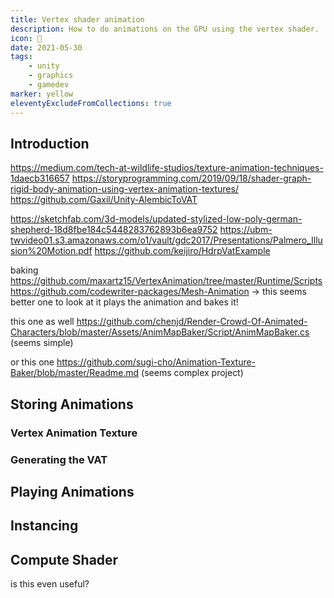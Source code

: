 ```yaml
--- 
title: Vertex shader animation
description: How to do animations on the GPU using the vertex shader.
icon: 💃
date: 2021-05-30
tags: 
    - unity
    - graphics
    - gamedev
marker: yellow
eleventyExcludeFromCollections: true
--- 
```


## Introduction
https://medium.com/tech-at-wildlife-studios/texture-animation-techniques-1daecb316657
https://storyprogramming.com/2019/09/18/shader-graph-rigid-body-animation-using-vertex-animation-textures/
https://github.com/Gaxil/Unity-AlembicToVAT

https://sketchfab.com/3d-models/updated-stylized-low-poly-german-shepherd-18d8fbe184c5448283762893b6ea9752
https://ubm-twvideo01.s3.amazonaws.com/o1/vault/gdc2017/Presentations/Palmero_Illusion%20Motion.pdf
https://github.com/keijiro/HdrpVatExample


baking
https://github.com/maxartz15/VertexAnimation/tree/master/Runtime/Scripts
https://github.com/codewriter-packages/Mesh-Animation -> this seems better one to look at
it plays the animation and bakes it!

this one as well
https://github.com/chenjd/Render-Crowd-Of-Animated-Characters/blob/master/Assets/AnimMapBaker/Script/AnimMapBaker.cs (seems simple)


or this one
https://github.com/sugi-cho/Animation-Texture-Baker/blob/master/Readme.md (seems complex project)


## Storing Animations
### Vertex Animation Texture

### Generating the VAT

## Playing Animations

## Instancing

## Compute Shader
is this even useful?




[asset-link]: https://assetstore.unity.com/packages/vfx/shaders/stylized-water-for-urp-162025?aid=1011l3n8v
[asset-documentation]: https://alexander-ameye.gitbook.io/stylized-water/
[unity-awards]: https://awards.unity.com/2020#best-artistic-tool
[max-nielsen-twitter]: https://twitter.com/MaxNielsenDev
[staggart-water]: https://assetstore.unity.com/packages/vfx/shaders/stylized-water-2-170386?aid=1011l3n8v
[refraction]: refraction.png "Water refraction."
[caustics]: caustics.png "Water caustics."
[reflections]: reflections.png "Water planar reflections."
[maxnielsen]: maxnielsen.png "Max Nielsen game."
